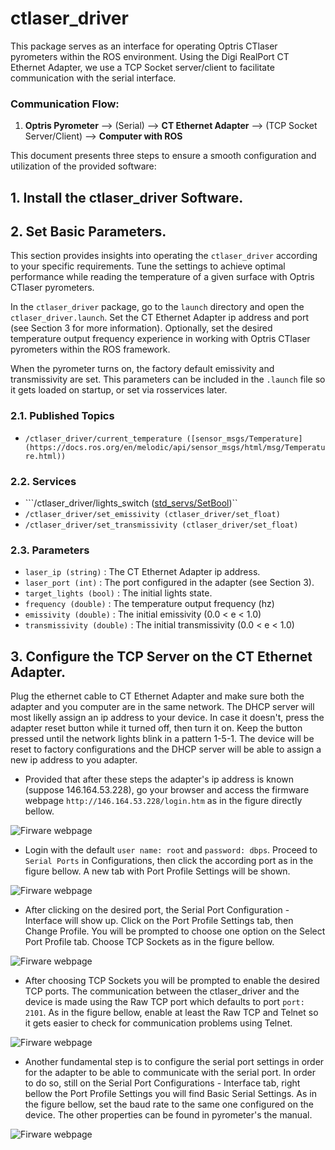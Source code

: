 # ctlaser_driver

This package serves as an interface for operating Optris CTlaser pyrometers within the ROS environment.
Using the Digi RealPort CT Ethernet Adapter, we use a TCP Socket server/client to facilitate communication
with the serial interface.

### Communication Flow:

1. **Optris Pyrometer** ⟶ (Serial) ⟶ **CT Ethernet Adapter** ⟶ (TCP Socket Server/Client) ⟶ **Computer with ROS**

This document presents three steps to ensure a smooth configuration and utilization of the provided software:

## 1. Install the ctlaser_driver Software.

## 2. Set Basic Parameters.

This section provides insights into operating the `ctlaser_driver` according to your specific requirements.
Tune the settings to achieve optimal performance while reading the temperature of a given surface with Optris
CTlaser pyrometers.

In the `ctlaser_driver` package, go to the `launch` directory and open the `ctlaser_driver.launch`. Set the CT
Ethernet Adapter ip address and port (see Section 3 for more information). Optionally, set the desired temperature
output frequency experience in working with Optris CTlaser pyrometers within the ROS framework.

When the pyrometer turns on, the factory default emissivity and transmissivity are set. This parameters can be included
in the `.launch` file so it gets loaded on startup, or set via rosservices later.

### 2.1. Published Topics

- ```/ctlaser_driver/current_temperature ([sensor_msgs/Temperature](https://docs.ros.org/en/melodic/api/sensor_msgs/html/msg/Temperature.html))```

### 2.2. Services

- ```/ctlaser_driver/lights_switch ([std_servs/SetBool](https://docs.ros.org/en/noetic/api/std_srvs/html/srv/SetBool.html))``
- ```/ctlaser_driver/set_emissivity (ctlaser_driver/set_float)```
- ```/ctlaser_driver/set_transmissivity (ctlaser_driver/set_float)```

### 2.3. Parameters

- ```laser_ip (string)``` : The CT Ethernet Adapter ip address.
- ```laser_port (int)``` : The port configured in the adapter (see Section 3).
- ```target_lights (bool)``` : The initial lights state.
- ```frequency (double)``` : The temperature output frequency (hz)
- ```emissivity (double)``` : The initial emissivity (0.0 < e < 1.0)
- ```transmissivity (double)``` : The initial transmissivity (0.0 < e < 1.0)

## 3. Configure the TCP Server on the CT Ethernet Adapter.

Plug the ethernet cable to CT Ethernet Adapter and make sure both the adapter and you computer are in the same network.
The DHCP server will most likelly assign an ip address to your device. In case it doesn't, press the adapter reset button
while it turned off, then turn it on. Keep the button pressed until the network lights blink in a pattern 1-5-1. The device
will be reset to factory configurations and the DHCP server will be able to assign a new ip address to you adapter.

- Provided that after these steps the adapter's ip address is known (suppose 146.164.53.228), go your browser and access the firmware webpage
```http://146.164.53.228/login.htm``` as in the figure directly bellow.

![Firware webpage](./images/adapter-web.png)

- Login with the default ```user name: root``` and ```password: dbps```. Proceed to ```Serial Ports``` in Configurations, then click the according
port as in the figure bellow. A new tab with Port Profile Settings will be shown.

![Firware webpage](./images/adapter-config1.png)

- After clicking on the desired port, the Serial Port Configuration - Interface will show up. Click on the Port Profile Settings tab, then
Change Profile. You will be prompted to choose one option on the Select Port Profile tab. Choose TCP Sockets as in the figure bellow.

![Firware webpage](./images/adapter-config3.png)

- After choosing TCP Sockets you will be prompted to enable the desired TCP ports. The communication between the ctlaser_driver and the device is made
using the Raw TCP port which defaults to port ```port: 2101```. As in the figure bellow, enable at least the Raw TCP and Telnet so it gets easier to check
for communication problems using Telnet.

![Firware webpage](./images/adapter-config4.png)

- Another fundamental step is to configure the serial port settings in order for the adapter to be able to communicate with the serial port. In order to do so,
still on the Serial Port Configurations - Interface tab, right bellow the Port Profile Settings you will find Basic Serial Settings. As in the figure bellow,
set the baud rate to the same one configured on the device. The other properties can be found in pyrometer's the manual.

![Firware webpage](./images/adapter-config5.png)
